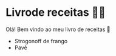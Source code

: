 

# Livrode receitas :man_cook:


Olá! Bem vindo ao meu livro de receitas :wave:

 - Strogonoff de frango
 - Pavê